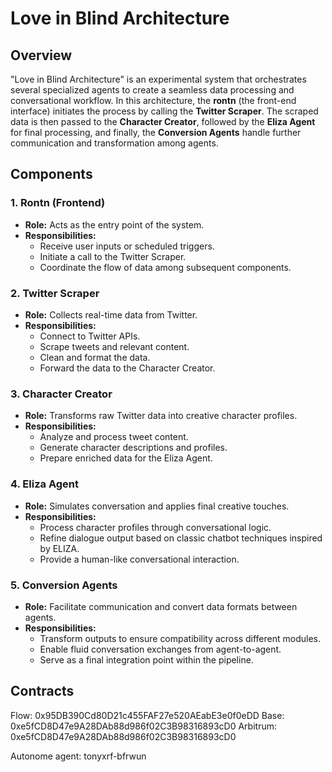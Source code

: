 # Love in Blind Architecture

## Overview
"Love in Blind Architecture" is an experimental system that orchestrates several specialized agents to create a seamless data processing and conversational workflow. In this architecture, the **rontn** (the front-end interface) initiates the process by calling the **Twitter Scraper**. The scraped data is then passed to the **Character Creator**, followed by the **Eliza Agent** for final processing, and finally, the **Conversion Agents** handle further communication and transformation among agents.

## Components

### 1. Rontn (Frontend)
- **Role:** Acts as the entry point of the system.
- **Responsibilities:**
  - Receive user inputs or scheduled triggers.
  - Initiate a call to the Twitter Scraper.
  - Coordinate the flow of data among subsequent components.

### 2. Twitter Scraper
- **Role:** Collects real-time data from Twitter.
- **Responsibilities:**
  - Connect to Twitter APIs.
  - Scrape tweets and relevant content.
  - Clean and format the data.
  - Forward the data to the Character Creator.

### 3. Character Creator
- **Role:** Transforms raw Twitter data into creative character profiles.
- **Responsibilities:**
  - Analyze and process tweet content.
  - Generate character descriptions and profiles.
  - Prepare enriched data for the Eliza Agent.

### 4. Eliza Agent
- **Role:** Simulates conversation and applies final creative touches.
- **Responsibilities:**
  - Process character profiles through conversational logic.
  - Refine dialogue output based on classic chatbot techniques inspired by ELIZA.
  - Provide a human-like conversational interaction.

### 5. Conversion Agents
- **Role:** Facilitate communication and convert data formats between agents.
- **Responsibilities:**
  - Transform outputs to ensure compatibility across different modules.
  - Enable fluid conversation exchanges from agent-to-agent.
  - Serve as a final integration point within the pipeline.

## Contracts

Flow: 0x95DB390Cd80D21c455FAF27e520AEabE3e0f0eDD
Base: 0xe5fCD8D47e9A28DAb88d986f02C3B98316893cD0
Arbitrum: 0xe5fCD8D47e9A28DAb88d986f02C3B98316893cD0

Autonome agent: tonyxrf-bfrwun